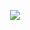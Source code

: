 <p align="center">
  <a href="https://riveon.xyz"><img src="https://readme-typing-svg.demolab.com?font=Fira+Code&pause=1000&random=false&width=435&lines=RolTe;Riveon&center=true&width=500&height=50"></a>
</p>
